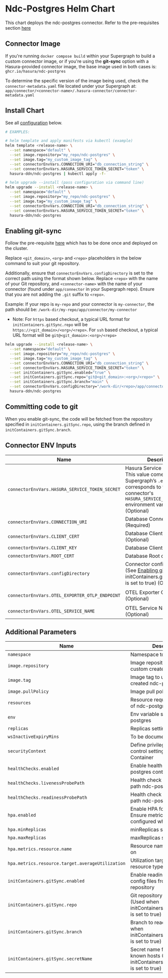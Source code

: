 # Ndc-Postgres Helm Chart

This chart deploys the ndc-postgres connector. Refer to the pre-requisites section [here](../../README.md#get-started)

## Connector Image

If you're running `docker compose build` within your Supergraph to build a custom connector image, or if you're using
the **git-sync** option with a Hasura-provided connector image, the base image used in both cases is: `ghcr.io/hasura/ndc-postgres`

To determine the specific version of the image being used, check the `connector-metadata.yaml` file located under your Supergraph at: `app/connector/<connector-name>/.hasura-connector/connector-metadata.yaml`

## Install Chart

See all [configuration](#parameters) below.

```bash
# EXAMPLES:

# helm template and apply manifests via kubectl (example)
helm template <release-name> \
  --set namespace="default" \
  --set image.repository="my_repo/ndc-postgres" \
  --set image.tag="my_custom_image_tag" \
  --set connectorEnvVars.CONNECTION_URI="db_connection_string" \
  --set connectorEnvVars.HASURA_SERVICE_TOKEN_SECRET="token" \
  hasura-ddn/ndc-postgres | kubectl apply -f-

# helm upgrade --install (pass configuration via command line)
helm upgrade --install <release-name> \
  --set namespace="default" \
  --set image.repository="my_repo/ndc-postgres" \
  --set image.tag="my_custom_image_tag" \
  --set connectorEnvVars.CONNECTION_URI="db_connection_string" \
  --set connectorEnvVars.HASURA_SERVICE_TOKEN_SECRET="token" \
  hasura-ddn/ndc-postgres
```

## Enabling git-sync

Follow the pre-requisite [here](../../README.md#using-git-for-metadata-files) which has to be done once and deployed on the cluster.

Replace `<git_domain>`, `<org>` and `<repo>` placeholders in the below command to suit your git repository.

Additionally, ensure that `connectorEnvVars.configDirectory` is set to the correct path using the format shown below. Replace `<repo>` with the name of your Git repository, and `<connector-name>` with the name of your connector (found under `app/connector` in your Supergraph repo).  Ensure that you are not adding the `.git` suffix to `<repo>`.

Example: If your repo is `my-repo` and your connector is `my-connector`, the path should be:  `/work-dir/my-repo/app/connector/my-connector`

- Note: For `https` based checkout, a typical URL format for `initContainers.gitSync.repo` will be `https://<git_domain>/<org>/<repo>`.  For `ssh` based checkout, a typical URL format will be `git@<git_domain>:<org>/<repo>`

```bash
helm upgrade --install <release-name> \
  --set namespace="default" \
  --set image.repository="my_repo/ndc-postgres" \
  --set image.tag="my_custom_image_tag" \
  --set connectorEnvVars.CONNECTION_URI="db_connection_string" \
  --set connectorEnvVars.HASURA_SERVICE_TOKEN_SECRET="token" \
  --set initContainers.gitSync.enabled="true" \
  --set initContainers.gitSync.repo="git@<git_domain>:<org>/<repo>" \
  --set initContainers.gitSync.branch="main" \
  --set connectorEnvVars.configDirectory="/work-dir/<repo>/app/connector/<connector-name>" \
  hasura-ddn/ndc-postgres
```

## Committing code to git

When you enable git-sync, the code will be fetched from the repository specified in `initContainers.gitSync.repo`, using the branch defined in `initContainers.gitSync.branch`.

## Connector ENV Inputs

| Name                                              | Description                                                                                                | Value                           |
| ------------------------------------------------- | ---------------------------------------------------------------------------------------------------------- | ------------------------------- |
| `connectorEnvVars.HASURA_SERVICE_TOKEN_SECRET`    | Hasura Service Token Secret.  This value comes from your Supergraph’s `.env` file and corresponds to the connector's `HASURA_SERVICE_TOKEN_SECRET` environment variable. (Optional)                                                                     | `""`                            |
| `connectorEnvVars.CONNECTION_URI`                 | Database Connection URI (Required)                                                                         | `""`                            |
| `connectorEnvVars.CLIENT_CERT`                    | Database Client cert (Optional)                                                                            | `""`                            |
| `connectorEnvVars.CLIENT_KEY`                     | Database Client key (Optional)                                                                             | `""`                            |
| `connectorEnvVars.ROOT_CERT`                      | Database Root cert (Optional)                                                                              | `""`                            |
| `connectorEnvVars.configDirectory`                | Connector config directory (See [Enabling git-sync](README.md#enabling-git-sync) when initContainers.gitSync.enabled is set to true) (Optional) | `""`                   |
| `connectorEnvVars.OTEL_EXPORTER_OTLP_ENDPOINT`    | OTEL Exporter OTLP Endpoint (Optional)                                                                     | `"http://dp-otel-collector:4317"`                   |
| `connectorEnvVars.OTEL_SERVICE_NAME`              | OTEL Service Name (Optional)                                                                               | `ndc-postgres`                  |

## Additional Parameters

| Name                                              | Description                                                                                                | Value                           |
| ------------------------------------------------- | ---------------------------------------------------------------------------------------------------------- | ------------------------------- |
| `namespace`                                       | Namespace to deploy to                                                                                     | `"default"`                     |
| `image.repository`                                | Image repository containing custom created ndc-postgres                                                    | `""`                            |
| `image.tag`                                       | Image tag to use for custom created ndc-postgres                                                           | `""`                            |
| `image.pullPolicy`                                | Image pull policy                                                                                          | `Always`                        |
| `resources`                                       | Resource requests and limits of ndc-postgres container                                                     | `{}`                            |
| `env`                                             | Env variable section for ndc-postgres                                                                      | `[]`                            |
| `replicas`                                        | Replicas setting for pod                                                                                   | `1`                             |
| `wsInactiveExpiryMins`                            | To be documented                                                                                           | `1`                             |
| `securityContext`                                 | Define privilege and access control settings for a Pod or Container                                        | `{}`                            |
| `healthChecks.enabled`                            | Enable health check for ndc-postgres container                                                             | `false`                         |
| `healthChecks.livenessProbePath`                  | Health check liveness Probe path ndc-postgres container                                                    | `"/healthz"`                    |
| `healthChecks.readinessProbePath`                 | Health check readiness Probe path ndc-postgres container                                                   | `"/healthz"`                    |
| `hpa.enabled`                                     | Enable HPA for ndc-postgres.  Ensure metrics cluster is configured when enabling                           | `false`                         |
| `hpa.minReplicas`                                 | minReplicas setting for HPA                                                                                | `2`                             |
| `hpa.maxReplicas`                                 | maxReplicas setting for HPA                                                                                | `4`                             |
| `hpa.metrics.resource.name`                       | Resource name to autoscale on                                                                              | ``                              |
| `hpa.metrics.resource.target.averageUtilization`  | Utilization target on specific resource type                                                               | ``                              |
| `initContainers.gitSync.enabled`                  | Enable reading connector config files from a git repository                                                | `false`                             |
| `initContainers.gitSync.repo`                     | Git repository to read from (Used when initContainers.gitSync.enabled is set to true)                      | `git@github.com:<org>/<repo>`       |
| `initContainers.gitSync.branch`                   | Branch to read from (Used when initContainers.gitSync.enabled is set to true)                              | `main`                              |
| `initContainers.gitSync.secretName`               | Secret name for private key & known hosts (Used when initContainers.gitSync.enabled is set to true)        | `git-creds`                         |
